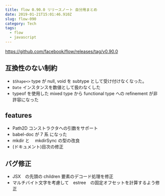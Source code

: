 ```yaml
---
title: flow 0.90.0 リリースノート 自分用まとめ
date: 2019-01-21T15:01:46.910Z
slug: flow-090
category: Tech
tags:
  - flow
  - javascript
---
```

https://github.com/facebook/flow/releases/tag/v0.90.0

## 互換性のない制約

- `$Shape<>` type が null, void を subtype として受け付けなくなった。
- `Date` インスタンスを数値として扱わなくした
- typeof を使用した mixed type から functional type への refinement が非許容になった

## features
- Path2D コンストラクタへの引数をサポート
- babel-doc が 7 系 になった
- mkdir と　 mkdirSync の型の改良
- (ドキュメント)目次の修正

## バグ修正
- JSX　の先頭の children 要素のデコード処理を修正
- マルチバイト文字を考慮して　estree　の固定オフセットを計算するよう修正
